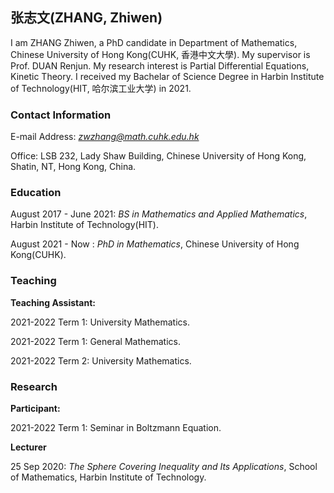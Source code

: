 ## 张志文(ZHANG, Zhiwen)
I am ZHANG Zhiwen, a PhD candidate in Department of Mathematics, Chinese University of Hong Kong(CUHK, 香港中文大學). My supervisor is Prof. DUAN Renjun. My research interest is Partial Differential Equations, Kinetic Theory. I received my Bachelar of Science Degree in Harbin Institute of Technology(HIT, 哈尔滨工业大学) in 2021.

### Contact Information
E-mail Address: *zwzhang@math.cuhk.edu.hk*

Office: LSB 232, Lady Shaw Building, Chinese University of Hong Kong, Shatin, NT, Hong Kong, China.

### Education
August 2017 - June 2021: *BS in Mathematics and Applied Mathematics*, Harbin Institute of Technology(HIT).

August 2021 - Now      : *PhD in Mathematics*, Chinese University of Hong Kong(CUHK).

### Teaching
**Teaching Assistant:**

2021-2022 Term 1: University Mathematics.

2021-2022 Term 1: General Mathematics.

2021-2022 Term 2: University Mathematics.

### Research
**Participant:**

2021-2022 Term 1: Seminar in Boltzmann Equation.

**Lecturer**

25 Sep 2020: *The Sphere Covering Inequality and Its Applications*, School of Mathematics, Harbin Institute of Technology.

